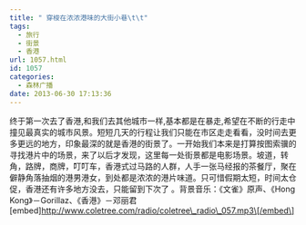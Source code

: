 ```yaml
---
title: " 穿梭在浓浓港味的大街小巷\t\t"
tags:
  - 旅行
  - 街景
  - 香港
url: 1057.html
id: 1057
categories:
  - 森林广播
date: 2013-06-30 17:13:36
---
```


终于第一次去了香港,和我们去其他城市一样,基本都是在暴走,希望在不断的行走中撞见最真实的城市风景。短短几天的行程让我们只能在市区走走看看，没时间去更多更远的地方，印象最深的就是香港的街景了。一开始我们本来是打算按图索骥的寻找港片中的场景，来了以后才发现，这里每一处街景都是电影场景。坡道，转角，路牌，商牌，叮叮车，香港式过马路的人群，人手一张马经报的茶餐厅，聚在僻静角落抽烟的港男港女，到处都是浓浓的港片味道。只可惜假期太短，时间太仓促，香港还有许多地方没去，只能留到下次了 。背景音乐：《文雀》原声、《Hong Kong》－Gorillaz、《香港》－邓丽君   \[embed\]http://www.coletree.com/radio/coletree\_radio\_057.mp3\[/embed\]
